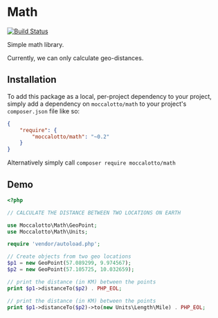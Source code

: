 # Math
[![Build Status](https://travis-ci.org/moccalotto/math.svg?branch=master)](https://travis-ci.org/moccalotto/math)

Simple math library.

Currently, we can only calculate geo-distances.

## Installation

To add this package as a local, per-project dependency to your project, simply add a dependency on
 `moccalotto/math` to your project's `composer.json` file like so:

```json
{
    "require": {
        "moccalotto/math": "~0.2"
    }
}
```

Alternatively simply call `composer require moccalotto/math`


## Demo

```php
<?php

// CALCULATE THE DISTANCE BETWEEN TWO LOCATIONS ON EARTH

use Moccalotto\Math\GeoPoint;
use Moccalotto\Math\Units;

require 'vendor/autoload.php';

// Create objects from two geo locations
$p1 = new GeoPoint(57.089299, 9.974567);
$p2 = new GeoPoint(57.105725, 10.032659);

// print the distance (in KM) between the points
print $p1->distanceTo($p2) . PHP_EOL;

// print the distance (in KM) between the points
print $p1->distanceTo($p2)->to(new Units\Length\Mile) . PHP_EOL;
```
